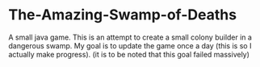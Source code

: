 # The-Amazing-Swamp-of-Deaths
A small java game. This is an attempt to create a small colony builder in a dangerous swamp. My goal is to update the game once a day (this is so I actually make progress). (it is to be noted that this goal failed massively)
